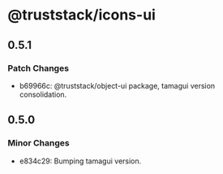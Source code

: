 # @truststack/icons-ui

## 0.5.1

### Patch Changes

- b69966c: @truststack/object-ui package, tamagui version consolidation.

## 0.5.0

### Minor Changes

- e834c29: Bumping tamagui version.
